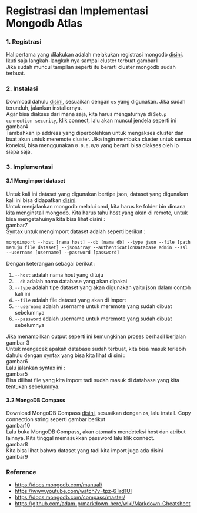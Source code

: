 # Registrasi dan Implementasi Mongodb Atlas

### 1. Registrasi
Hal pertama yang dilakukan adalah melakukan registrasi mongodb [disini](https://cloud.mongodb.com/user#/atlas/register/accountProfile).   
Ikuti saja langkah-langkah nya sampai cluster terbuat
gambar1   
Jika sudah muncul tampilan seperti itu berarti cluster mongodb sudah terbuat.

### 2. Instalasi
Download dahulu [disini](https://www.mongodb.com/download-center/community), sesuaikan dengan `os` yang digunakan. Jika sudah terunduh, jalankan installernya.   
Agar bisa diakses dari mana saja, kita harus mengaturnya di `Setup connection security`, klik connect, lalu akan muncul jendela seperti ini   
gambar4   
Tambahkan ip address yang diperbolehkan untuk mengakses cluster dan buat akun untuk meremote cluster. Jika ingin membuka cluster untuk semua koneksi, bisa menggunakan `0.0.0.0/0` yang berarti bisa diakses oleh ip siapa saja.

### 3. Implementasi
#### 3.1 Mengimport dataset
Untuk kali ini dataset yang digunakan bertipe json, dataset yang digunakan kali ini bisa didapatkan [disini](https://data.world/badosa/uneces-country-overview).   
Untuk menjalankan mongodb melalui cmd, kita harus ke folder bin dimana kita menginstall mongodb. Kita harus tahu host yang akan di remote, untuk bisa mengetahuinya kita bisa lihat disini :   
gambar7   
Syntax untuk mengimport dataset adalah seperti berikut :
```
mongoimport --host [nama host] --db [nama db] --type json --file [path menuju file dataset] --jsonArray --authenticationDatabase admin --ssl --username [username] --password [password]
```
Dengan keterangan sebagai berikut :
1. `--host` adalah nama host yang dituju
2. `--db` adalah nama database yang akan dipakai
3. `--type` adalah tipe dataset yang akan digunakan yaitu json dalam contoh kali ini
4. `--file` adalah file dataset yang akan di import
5. `--username` adalah username untuk meremote yang sudah dibuat sebelumnya
6. `--password` adalah username untuk meremote yang sudah dibuat sebelumnya

Jika menampilkan output seperti ini kemungkinan proses berhasil berjalan   
gambar 3   
Untuk mengecek apakah database sudah terbuat, kita bisa masuk terlebih dahulu dengan syntax yang bisa kita lihat di sini :   
gambar6   
Lalu jalankan syntax ini :   
gambar5   
Bisa dilihat file yang kita import tadi sudah masuk di database yang kita tentukan sebelumnya.
#### 3.2 MongoDB Compass
Download MongoDB Compass [disini](https://www.mongodb.com/download-center/compass), sesuaikan dengan `os`, lalu install. Copy connection string seperti gambar berikut   
gambar10   
Lalu buka MongoDB Compass, akan otomatis mendeteksi host dan atribut lainnya. Kita tinggal memasukkan password lalu klik connect.   
gambar8   
Kita bisa lihat bahwa dataset yang tadi kita import juga ada disini   
gambar9   
### Reference
- https://docs.mongodb.com/manual/
- https://www.youtube.com/watch?v=tpz-6Trd1UI
- https://docs.mongodb.com/compass/master/
- https://github.com/adam-p/markdown-here/wiki/Markdown-Cheatsheet